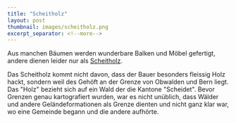```yaml
---
title: "Scheitholz"
layout: post
thumbnail: images/scheitholz.png
excerpt_separator: <!--more-->
---
```


Aus manchen Bäumen werden wunderbare Balken und Möbel gefertigt, andere dienen leider nur als [Scheitholz](https://s.geo.admin.ch/nm6i19hxul24).

Das Scheitholz kommt nicht davon, dass der Bauer besonders fleissig Holz hackt, sondern weil des Gehöft an der Grenze von Obwalden und Bern liegt. Das "Holz" bezieht sich auf ein Wald der die Kantone "Scheidet". Bevor Grenzen genau kartografiert wurden, war es nicht unüblich, dass Wälder und andere Geländeformationen als Grenze dienten und nicht ganz klar war, wo eine Gemeinde begann und die andere aufhörte. 

<!--more-->
